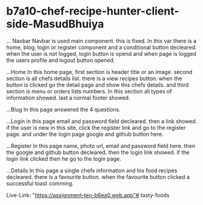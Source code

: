 # b7a10-chef-recipe-hunter-client-side-MasudBhuiya



... Navbar
     Navbar is used main component. this is fixed. In this var there is a home, blog, login or register component and a conditional button decleared. when the user is not logged, login button is opend and when page is logged the users profile and logout button opened.

...Home
    In this home page, first section is header title or an image. second section is all chefs details list. there is a view recipes button. when the button is clicked go the detail page and show this chefs details. and third section is menu or orders lists numbers. In this section all types of information showed. last a normal footer showed.

...Blug
    In this page answered the 4 questions. 

...Login
    in this page email and password field decleared. then a link showed. if the user is new in this site, click the register link and go to the register page. and under the login page google and github button here.

...Register
    In this page name, photo url, email and password field here. then the google and github button decleared. then the login link showed. if the login link clicked then he go to the login page.

...Details
    In this page a single chefs information and his food recipes decleared. there is a favourite button. when the favourite button clicked a successful toast comming.

Live-Link:
    "https://assignment-ten-b6ea0.web.app"# tasty-foods
